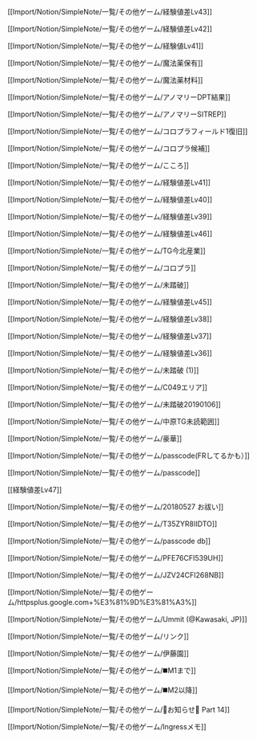 [[Import/Notion/SimpleNote/一覧/その他ゲーム/経験値差Lv43]]

[[Import/Notion/SimpleNote/一覧/その他ゲーム/経験値差Lv42]]

[[Import/Notion/SimpleNote/一覧/その他ゲーム/経験値Lv41]]

[[Import/Notion/SimpleNote/一覧/その他ゲーム/魔法薬保有]]

[[Import/Notion/SimpleNote/一覧/その他ゲーム/魔法薬材料]]

[[Import/Notion/SimpleNote/一覧/その他ゲーム/アノマリーDPT結果]]

[[Import/Notion/SimpleNote/一覧/その他ゲーム/アノマリーSITREP]]

[[Import/Notion/SimpleNote/一覧/その他ゲーム/コロプラフィールド1復旧]]

[[Import/Notion/SimpleNote/一覧/その他ゲーム/コロプラ候補]]

[[Import/Notion/SimpleNote/一覧/その他ゲーム/こころ]]

[[Import/Notion/SimpleNote/一覧/その他ゲーム/経験値差Lv41]]

[[Import/Notion/SimpleNote/一覧/その他ゲーム/経験値差Lv40]]

[[Import/Notion/SimpleNote/一覧/その他ゲーム/経験値差Lv39]]

[[Import/Notion/SimpleNote/一覧/その他ゲーム/経験値差Lv46]]

[[Import/Notion/SimpleNote/一覧/その他ゲーム/TG今北産業]]

[[Import/Notion/SimpleNote/一覧/その他ゲーム/コロプラ]]

[[Import/Notion/SimpleNote/一覧/その他ゲーム/未踏破]]

[[Import/Notion/SimpleNote/一覧/その他ゲーム/経験値差Lv45]]

[[Import/Notion/SimpleNote/一覧/その他ゲーム/経験値差Lv38]]

[[Import/Notion/SimpleNote/一覧/その他ゲーム/経験値差Lv37]]

[[Import/Notion/SimpleNote/一覧/その他ゲーム/経験値差Lv36]]

[[Import/Notion/SimpleNote/一覧/その他ゲーム/未踏破 (1)]]

[[Import/Notion/SimpleNote/一覧/その他ゲーム/C049エリア]]

[[Import/Notion/SimpleNote/一覧/その他ゲーム/未踏破20190106]]

[[Import/Notion/SimpleNote/一覧/その他ゲーム/中原TG未読範囲]]

[[Import/Notion/SimpleNote/一覧/その他ゲーム/豪華]]

[[Import/Notion/SimpleNote/一覧/その他ゲーム/passcode(FRしてるかも）]]

[[Import/Notion/SimpleNote/一覧/その他ゲーム/passcode]]

[[経験値差Lv47]]

[[Import/Notion/SimpleNote/一覧/その他ゲーム/20180527 お祓い]]

[[Import/Notion/SimpleNote/一覧/その他ゲーム/T35ZYR8IIDTO]]

[[Import/Notion/SimpleNote/一覧/その他ゲーム/passcode db]]

[[Import/Notion/SimpleNote/一覧/その他ゲーム/PFE76CFI539UH]]

[[Import/Notion/SimpleNote/一覧/その他ゲーム/JZV24CFI268NB]]

[[Import/Notion/SimpleNote/一覧/その他ゲーム/httpsplus.google.com+%E3%81%9D%E3%81%A3%]]

[[Import/Notion/SimpleNote/一覧/その他ゲーム/Ummit (@Kawasaki, JP)]]

[[Import/Notion/SimpleNote/一覧/その他ゲーム/リンク]]

[[Import/Notion/SimpleNote/一覧/その他ゲーム/伊藤園]]

[[Import/Notion/SimpleNote/一覧/その他ゲーム/◼️M1まで]]

[[Import/Notion/SimpleNote/一覧/その他ゲーム/◼️M2以降]]

[[Import/Notion/SimpleNote/一覧/その他ゲーム/🐧お知らせ🐧 Part 14]]

[[Import/Notion/SimpleNote/一覧/その他ゲーム/Ingressメモ]]